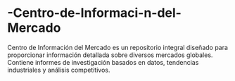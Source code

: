 # -Centro-de-Informaci-n-del-Mercado
Centro de Información del Mercado es un repositorio integral diseñado para proporcionar información detallada sobre diversos mercados globales. Contiene informes de investigación basados en datos, tendencias industriales y análisis competitivos. 
